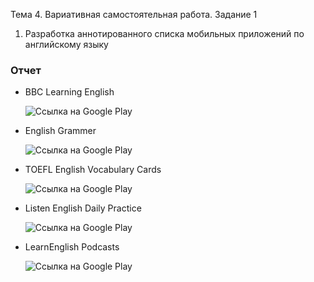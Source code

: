 Тема 4. Вариативная самостоятельная работа. Задание 1

1. Разработка аннотированного списка мобильных приложений по английскому языку

### Отчет

- BBC Learning English

  ![Ссылка на Google Play](https://play.google.com/store/apps/details?id=uk.co.bbc.learningenglish)

- English Grammer

  ![Ссылка на Google Play](https://play.google.com/store/apps/details?id=com.kimco.english.grammar.in.use.test.ultimate.englishgrammar)

- TOEFL English Vocabulary Cards

  ![Ссылка на Google Play](https://play.google.com/store/apps/details?id=com.magoosh.toefl.flashcards.vocabulary)

- Listen English Daily Practice

  ![Ссылка на Google Play](https://play.google.com/store/apps/details?id=com.kimco.learn.english.listening)

- LearnEnglish Podcasts

  ![Ссылка на Google Play](https://play.google.com/store/apps/details?id=hk.hkbc.epodcast)
